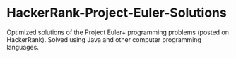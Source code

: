 # HackerRank-Project-Euler-Solutions
Optimized solutions of the Project Euler+ programming problems (posted on HackerRank). Solved using Java and other computer programming languages.
